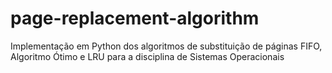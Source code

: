 # page-replacement-algorithm
Implementação em Python dos algoritmos de substituição de páginas FIFO, Algoritmo Ótimo e LRU para a disciplina de Sistemas Operacionais
